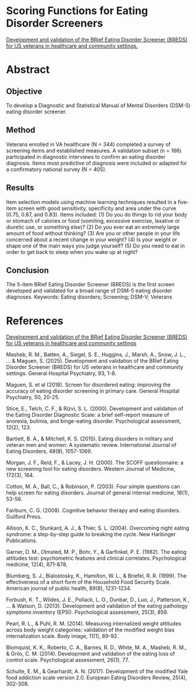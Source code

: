# Scoring Functions for Eating Disorder Screeners

[Development and validation of the BRief Eating Disorder Screener (BREDS) for US veterans in healthcare and community settings.](#masheb2024) 

# Abstract
## Objective
To develop a Diagnostic and Statistical Manual of Mental Disorders (DSM-5) eating disorder screener.

## Method
Veterans enrolled in VA healthcare (N = 344) completed a survey of screening items and established measures. A validation subset (n = 166) participated in diagnostic interviews to confirm an eating disorder diagnosis. Items most predictive of diagnosis were included or adapted for a confirmatory national survey (N = 405).
## Results
Item selection models using machine learning techniques resulted in a five-item screen with good sensitivity, specificity and area under the curve (0.75, 0.87, and 0.83). Items included: (1) Do you do things to rid your body or stomach of calories or food (vomiting, excessive exercise, laxative or diuretic use, or something else)? (2) Do you ever eat an extremely large amount of food without thinking? (3) Are you or other people in your life concerned about a recent change in your weight? (4) Is your weight or shape one of the main ways you judge yourself? (5) Do you need to eat in order to get back to sleep when you wake up at night?
## Conclusion
The 5-item BRief Eating Disorder Screener (BREDS) is the first screen developed and validated for a broad range of DSM-5 eating disorder diagnoses.
Keywords: Eating disorders; Screening; DSM-V; Veterans


# References
<a name="masheb2024"></a>
[Development and validation of the BRief Eating Disorder Screener (BREDS) for US veterans in healthcare and community settings](https://doi.org/10.1016/j.genhosppsych.2024.12.021)

Masheb, R. M., Batten, A., Siegel, S. E., Huggins, J., Marsh, A., Snow, J. L., ... & Maguen, S. (2025). Development and validation of the BRief Eating Disorder Screener (BREDS) for US veterans in healthcare and community settings. General Hospital Psychiatry, 93, 1-8.

Maguen, S. et al (2018). Screen for disordered eating: improving the accuracy of eating disorder screening in primary care. General Hospital Psychiatry, 50, 20-25.

Stice, E., Telch, C. F., & Rizvi, S. L. (2000). Development and validation of the Eating Disorder Diagnostic Scale: a brief self-report measure of anorexia, bulimia, and binge-eating disorder. Psychological assessment, 12(2), 123.

Bartlett, B. A., & Mitchell, K. S. (2015). Eating disorders in military and veteran men and women: A systematic review. International Journal of Eating Disorders, 48(8), 1057-1069.

Morgan, J. F., Reid, F., & Lacey, J. H. (2000). The SCOFF questionnaire: a new screening tool for eating disorders. Western Journal of Medicine, 172(3), 164.

Cotton, M. A., Ball, C., & Robinson, P. (2003). Four simple questions can help screen for eating disorders. Journal of general internal medicine, 18(1), 53-56.

Fairburn, C. G. (2008). Cognitive behavior therapy and eating disorders. Guilford Press.

Allison, K. C., Stunkard, A. J., & Thier, S. L. (2004). Overcoming night eating syndrome: a step-by-step guide to breaking the cycle. New Harbinger Publications.

Garner, D. M., Olmsted, M. P., Bohr, Y., & Garfinkel, P. E. (1982). The eating attitudes test: psychometric features and clinical correlates. Psychological medicine, 12(4), 871-878.

Blumberg, S. J., Bialostosky, K., Hamilton, W. L., & Briefel, R. R. (1999). The effectiveness of a short form of the Household Food Security Scale. American journal of public health, 89(8), 1231-1234.

Forbush, K. T., Wildes, J. E., Pollack, L. O., Dunbar, D., Luo, J., Patterson, K., ... & Watson, D. (2013). Development and validation of the eating pathology symptoms inventory (EPSI). Psychological assessment, 25(3), 859.

Pearl, R. L., & Puhl, R. M. (2014). Measuring internalized weight attitudes across body weight categories: validation of the modified weight bias internalization scale. Body image, 11(1), 89-92.

Blomquist, K. K., Roberto, C. A., Barnes, R. D., White, M. A., Masheb, R. M., & Grilo, C. M. (2014). Development and validation of the eating loss of control scale. Psychological assessment, 26(1), 77.

Schulte, E. M., & Gearhardt, A. N. (2017). Development of the modified Yale food addiction scale version 2.0. European Eating Disorders Review, 25(4), 302-308.

